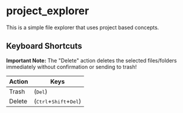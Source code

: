 # project_explorer
This is a simple file explorer that uses project based concepts.

## Keyboard Shortcuts
**Important Note:** The "Delete" action deletes the selected files/folders immediately without confirmation or sending to trash!

| Action | Keys                                              |
| ------ | ------------------------------------------------- |
| Trash  | (<kbd>Del</kbd>)                                  |
| Delete | (<kbd>Ctrl</kbd>+<kbd>Shift</kbd>+<kbd>Del</kbd>) |
